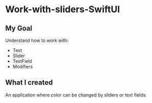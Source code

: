 # Work-with-sliders-SwiftUI

## My Goal

Understand how to work with:
* Text
* Slider
* TextField
* Modifiers

## What I created

An application where color can be changed by sliders or text fields.

